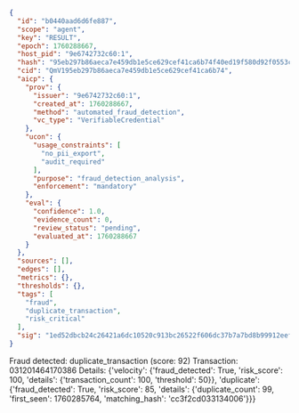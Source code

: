 ```json
{
  "id": "b0440aad6d6fe887",
  "scope": "agent",
  "key": "RESULT",
  "epoch": 1760288667,
  "host_pid": "9e6742732c60:1",
  "hash": "95eb297b86aeca7e459db1e5ce629cef41ca6b74f40ed19f580d92f0553c45cf",
  "cid": "QmV195eb297b86aeca7e459db1e5ce629cef41ca6b74",
  "aicp": {
    "prov": {
      "issuer": "9e6742732c60:1",
      "created_at": 1760288667,
      "method": "automated_fraud_detection",
      "vc_type": "VerifiableCredential"
    },
    "ucon": {
      "usage_constraints": [
        "no_pii_export",
        "audit_required"
      ],
      "purpose": "fraud_detection_analysis",
      "enforcement": "mandatory"
    },
    "eval": {
      "confidence": 1.0,
      "evidence_count": 0,
      "review_status": "pending",
      "evaluated_at": 1760288667
    }
  },
  "sources": [],
  "edges": [],
  "metrics": {},
  "thresholds": {},
  "tags": [
    "fraud",
    "duplicate_transaction",
    "risk_critical"
  ],
  "sig": "1ed52dbcb24c26421a6dc10520c913bc26522f606dc37b7a7bd8b99912eef8e0"
}
```

Fraud detected: duplicate_transaction (score: 92)
Transaction: 031201464170386
Details: {'velocity': {'fraud_detected': True, 'risk_score': 100, 'details': {'transaction_count': 100, 'threshold': 50}}, 'duplicate': {'fraud_detected': True, 'risk_score': 85, 'details': {'duplicate_count': 99, 'first_seen': 1760285764, 'matching_hash': 'cc3f2cd033134006'}}}
